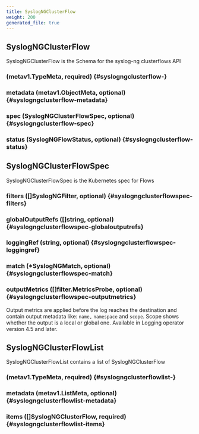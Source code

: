 ```yaml
---
title: SyslogNGClusterFlow
weight: 200
generated_file: true
---
```


## SyslogNGClusterFlow

SyslogNGClusterFlow is the Schema for the syslog-ng clusterflows API

###  (metav1.TypeMeta, required) {#syslogngclusterflow-}


### metadata (metav1.ObjectMeta, optional) {#syslogngclusterflow-metadata}


### spec (SyslogNGClusterFlowSpec, optional) {#syslogngclusterflow-spec}


### status (SyslogNGFlowStatus, optional) {#syslogngclusterflow-status}



## SyslogNGClusterFlowSpec

SyslogNGClusterFlowSpec is the Kubernetes spec for Flows

### filters ([]SyslogNGFilter, optional) {#syslogngclusterflowspec-filters}


### globalOutputRefs ([]string, optional) {#syslogngclusterflowspec-globaloutputrefs}


### loggingRef (string, optional) {#syslogngclusterflowspec-loggingref}


### match (*SyslogNGMatch, optional) {#syslogngclusterflowspec-match}


### outputMetrics ([]filter.MetricsProbe, optional) {#syslogngclusterflowspec-outputmetrics}

Output metrics are applied before the log reaches the destination and contain output metadata like: `name,` `namespace` and `scope`. Scope shows whether the output is a local or global one. Available in Logging operator version 4.5 and later.



## SyslogNGClusterFlowList

SyslogNGClusterFlowList contains a list of SyslogNGClusterFlow

###  (metav1.TypeMeta, required) {#syslogngclusterflowlist-}


### metadata (metav1.ListMeta, optional) {#syslogngclusterflowlist-metadata}


### items ([]SyslogNGClusterFlow, required) {#syslogngclusterflowlist-items}



